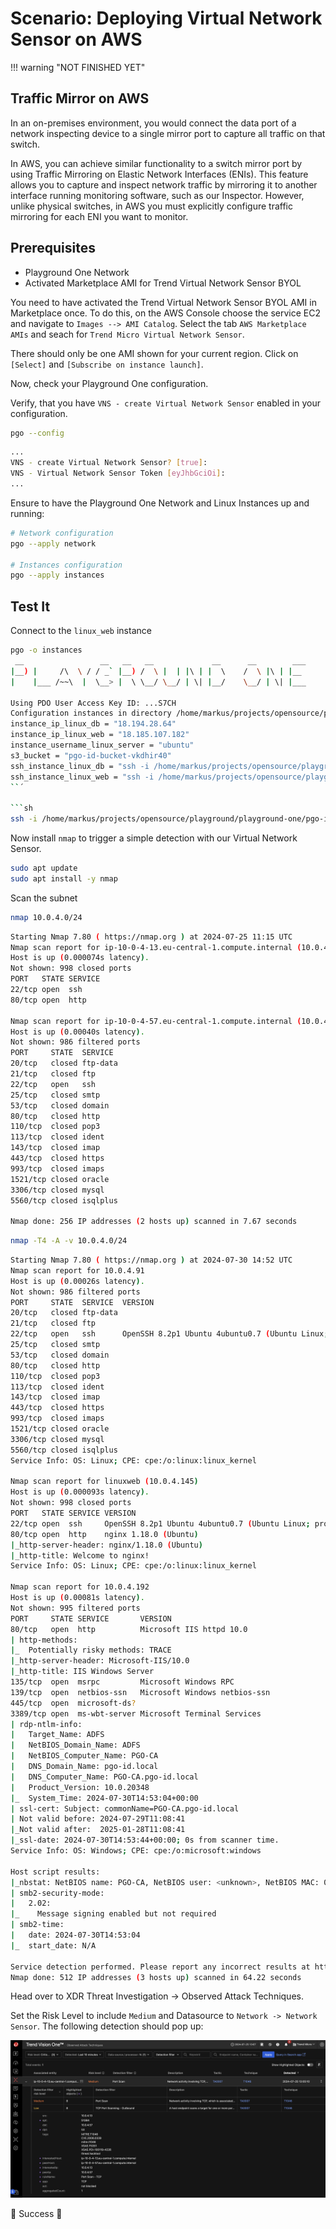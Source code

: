 # Scenario: Deploying Virtual Network Sensor on AWS

!!! warning "NOT FINISHED YET"

## Traffic Mirror on AWS

In an on-premises environment, you would connect the data port of a network inspecting device to a single mirror port to capture all traffic on that switch.

In AWS, you can achieve similar functionality to a switch mirror port by using Traffic Mirroring on Elastic Network Interfaces (ENIs). This feature allows you to capture and inspect network traffic by mirroring it to another interface running monitoring software, such as our Inspector. However, unlike physical switches, in AWS you must explicitly configure traffic mirroring for each ENI you want to monitor.

## Prerequisites

- Playground One Network
- Activated Marketplace AMI for Trend Virtual Network Sensor BYOL

You need to have activated the Trend Virtual Network Sensor BYOL AMI in Marketplace once. To do this, on the AWS Console choose the service EC2 and navigate to `Images --> AMI Catalog`. Select the tab `AWS Marketplace AMIs` and seach for `Trend Micro Virtual Network Sensor`.

There should only be one AMI shown for your current region. Click on `[Select]` and `[Subscribe on instance launch]`. 

Now, check your Playground One configuration.

Verify, that you have `VNS - create Virtual Network Sensor` enabled in your configuration.

```sh
pgo --config
```

```sh
...
VNS - create Virtual Network Sensor? [true]: 
VNS - Virtual Network Sensor Token [eyJhbGciOi]: 
...
```

Ensure to have the Playground One Network and Linux Instances up and running:

```sh
# Network configuration
pgo --apply network

# Instances configuration
pgo --apply instances
```

## Test It

Connect to the `linux_web` instance

```sh
pgo -o instances
 __                 __   __   __             __      __        ___ 
|__) |     /\  \ / / _` |__) /  \ |  | |\ | |  \    /  \ |\ | |__  
|    |___ /~~\  |  \__> |  \ \__/ \__/ | \| |__/    \__/ | \| |___ 
                                                                   
Using PDO User Access Key ID: ...S7CH
Configuration instances in directory /home/markus/projects/opensource/playground/playground-one/awsone/3-instances
instance_ip_linux_db = "18.194.28.64"
instance_ip_linux_web = "18.185.107.182"
instance_username_linux_server = "ubuntu"
s3_bucket = "pgo-id-bucket-vkdhir40"
ssh_instance_linux_db = "ssh -i /home/markus/projects/opensource/playground/playground-one/pgo-id-key-pair-51f2emm2.pem -o StrictHostKeyChecking=no ubuntu@18.194.28.64"
ssh_instance_linux_web = "ssh -i /home/markus/projects/opensource/playground/playground-one/pgo-id-key-pair-51f2emm2.pem -o StrictHostKeyChecking=no ubuntu@18.185.107.182"
``´

```sh
ssh -i /home/markus/projects/opensource/playground/playground-one/pgo-id-key-pair-51f2emm2.pem -o StrictHostKeyChecking=no ubuntu@18.185.107.182
```

Now install `nmap` to trigger a simple detection with our Virtual Network Sensor.

```sh
sudo apt update
sudo apt install -y nmap
```

Scan the subnet

```sh
nmap 10.0.4.0/24
```

```sh
Starting Nmap 7.80 ( https://nmap.org ) at 2024-07-25 11:15 UTC
Nmap scan report for ip-10-0-4-13.eu-central-1.compute.internal (10.0.4.13)
Host is up (0.000074s latency).
Not shown: 998 closed ports
PORT   STATE SERVICE
22/tcp open  ssh
80/tcp open  http

Nmap scan report for ip-10-0-4-57.eu-central-1.compute.internal (10.0.4.57)
Host is up (0.00040s latency).
Not shown: 986 filtered ports
PORT     STATE  SERVICE
20/tcp   closed ftp-data
21/tcp   closed ftp
22/tcp   open   ssh
25/tcp   closed smtp
53/tcp   closed domain
80/tcp   closed http
110/tcp  closed pop3
113/tcp  closed ident
143/tcp  closed imap
443/tcp  closed https
993/tcp  closed imaps
1521/tcp closed oracle
3306/tcp closed mysql
5560/tcp closed isqlplus

Nmap done: 256 IP addresses (2 hosts up) scanned in 7.67 seconds
```

```sh
nmap -T4 -A -v 10.0.4.0/24
```

```sh
Starting Nmap 7.80 ( https://nmap.org ) at 2024-07-30 14:52 UTC
Nmap scan report for 10.0.4.91
Host is up (0.00026s latency).
Not shown: 986 filtered ports
PORT     STATE  SERVICE  VERSION
20/tcp   closed ftp-data
21/tcp   closed ftp
22/tcp   open   ssh      OpenSSH 8.2p1 Ubuntu 4ubuntu0.7 (Ubuntu Linux; protocol 2.0)
25/tcp   closed smtp
53/tcp   closed domain
80/tcp   closed http
110/tcp  closed pop3
113/tcp  closed ident
143/tcp  closed imap
443/tcp  closed https
993/tcp  closed imaps
1521/tcp closed oracle
3306/tcp closed mysql
5560/tcp closed isqlplus
Service Info: OS: Linux; CPE: cpe:/o:linux:linux_kernel

Nmap scan report for linuxweb (10.0.4.145)
Host is up (0.000093s latency).
Not shown: 998 closed ports
PORT   STATE SERVICE VERSION
22/tcp open  ssh     OpenSSH 8.2p1 Ubuntu 4ubuntu0.7 (Ubuntu Linux; protocol 2.0)
80/tcp open  http    nginx 1.18.0 (Ubuntu)
|_http-server-header: nginx/1.18.0 (Ubuntu)
|_http-title: Welcome to nginx!
Service Info: OS: Linux; CPE: cpe:/o:linux:linux_kernel

Nmap scan report for 10.0.4.192
Host is up (0.00081s latency).
Not shown: 995 filtered ports
PORT     STATE SERVICE       VERSION
80/tcp   open  http          Microsoft IIS httpd 10.0
| http-methods: 
|_  Potentially risky methods: TRACE
|_http-server-header: Microsoft-IIS/10.0
|_http-title: IIS Windows Server
135/tcp  open  msrpc         Microsoft Windows RPC
139/tcp  open  netbios-ssn   Microsoft Windows netbios-ssn
445/tcp  open  microsoft-ds?
3389/tcp open  ms-wbt-server Microsoft Terminal Services
| rdp-ntlm-info: 
|   Target_Name: ADFS
|   NetBIOS_Domain_Name: ADFS
|   NetBIOS_Computer_Name: PGO-CA
|   DNS_Domain_Name: pgo-id.local
|   DNS_Computer_Name: PGO-CA.pgo-id.local
|   Product_Version: 10.0.20348
|_  System_Time: 2024-07-30T14:53:04+00:00
| ssl-cert: Subject: commonName=PGO-CA.pgo-id.local
| Not valid before: 2024-07-29T11:08:41
|_Not valid after:  2025-01-28T11:08:41
|_ssl-date: 2024-07-30T14:53:44+00:00; 0s from scanner time.
Service Info: OS: Windows; CPE: cpe:/o:microsoft:windows

Host script results:
|_nbstat: NetBIOS name: PGO-CA, NetBIOS user: <unknown>, NetBIOS MAC: 02:5b:ce:db:4e:69 (unknown)
| smb2-security-mode: 
|   2.02: 
|_    Message signing enabled but not required
| smb2-time: 
|   date: 2024-07-30T14:53:04
|_  start_date: N/A

Service detection performed. Please report any incorrect results at https://nmap.org/submit/ .
Nmap done: 512 IP addresses (3 hosts up) scanned in 64.22 seconds
```

Head over to XDR Threat Investigation -> Observed Attack Techniques.

Set the Risk Level to include `Medium` and Datasource to `Network -> Network Sensor`. The following detection should pop up:

![alt text](images/vns-detection-01.png "Detection")

🎉 Success 🎉
